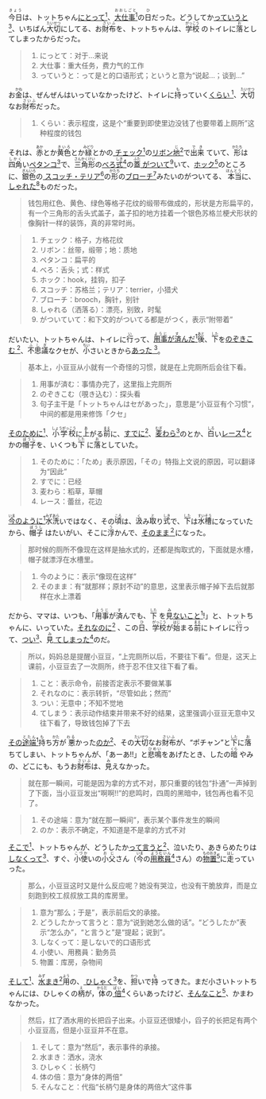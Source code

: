 <ruby>今日<rt>きょう</rt></ruby>は、トットちゃん<u>にとって<sup>1</sup></u>、<ruby><u>大仕事<sup>1</sup></u><rt>
おおしごと</rt></ruby>の<ruby>日<rt>ひ</rt></ruby>だった。どうしてか<u>っていうと<sup>3</sup></u>、いちばん<ruby>大切<rt>
たいせつ</rt></ruby>にしてる、お<ruby>財布<rt>さいふ</rt></ruby>を、トットちゃんは、<ruby>学校<rt>がっこう</rt></ruby>
のトイレに<ruby>落<rt>お</rt></ruby>としてしまったからだった。

> 1. にっとて：对于...来说
> 2. 大仕事：重大任务，费力气的工作
> 3. っていうと：って是と的口语形式；というと意为“说起...；谈到...”

お<ruby>金<rt>かね</rt></ruby>は、ぜんぜんはいっていなかったけど、トイレに<ruby>持<rt>も</rt></ruby>っていく<u>くらい<sup>
1</sup></u>、<ruby>大切<rt>たいせつ</rt></ruby>なお<ruby>財布<rt>さいふ</rt></ruby>だった。

> 1. くらい：表示程度，这是个“重要到即使里边没钱了也要带着上厕所”这种程度的钱包
>

それは、<ruby>赤<rt>あか</rt></ruby>とか<ruby>黄色<rt>きいろ</rt></ruby>とか<ruby>緑<rt>みどり</rt></ruby>とかの<u>
チェック<sup>1</sup></u>の<u>リボン<ruby>地<rt>じ</rt></ruby><sup>2</sup></u>で<ruby>出来<rt>でき</rt></ruby>
ていて、<ruby>形<rt>かたち</rt></ruby>は<ruby>四角<rt>しかく</rt></ruby>い<u>ペタンコ<sup>3</sup></u>で、<ruby>三角形<rt>
さんかくけい</rt></ruby>の<u>べろ<ruby>式<rt>しき</rt></ruby><sup>4</sup></u>の<ruby>蓋<rt>ふた</rt></ruby><u>
がついて<sup>9</sup></u>いて、<u>ホック<sup>5</sup></u>のところに、<ruby>銀色<rt>ぎんいろ</rt></ruby>の<u>
スコッチ・テリア<sup>6</sup></u>の<ruby>形<rt>かたち</rt></ruby>の<u>ブローチ<sup>7</sup></u>みたいのがついてる、<ruby>
本当<rt>ほんとう</rt></ruby>に、<u>しゃれた<sup>8</sup></u>ものだった。

> 钱包用红色、黄色、绿色等格子花纹的缎带布做成的，形状是方形扁平的，有一个三角形的舌头式盖子，盖子扣的地方挂着一个银色苏格兰梗犬形状的像胸针一样的装饰，真的非常时尚。

> 1. チェック：格子，方格花纹
> 2. リボン：丝带，缎带；地：质地
> 3. ペタンコ：扁平的
> 4. べろ：舌头；式：样式
> 5. ホック：hook，挂钩，扣子
> 6. スコッチ：苏格兰；テリア：terrier，小猎犬
> 7. ブローチ：brooch，胸针，别针
> 8. しゃれる（洒落る）：漂亮，别致，时髦
> 9. がついていて：和下文的がついてる都是がつく，表示“附带着”
>

だいたい、トットちゃんは、トイレに<ruby>行<rt>い</rt></ruby>って、<u><ruby>用事<rt>ようじ</rt></ruby>が<ruby>済<rt>
す</rt></ruby>んだ<sup>1</sup></u><ruby>後<rt>あと</rt></ruby>、<ruby>下<rt>した</rt></ruby>を<u>のぞきこむ<sup>
2</sup></u>、<ruby>不思議<rt>ふしぎ</rt></ruby>なクセが、<ruby>小<rt>ちい</rt></ruby>さいときから<u>あった<sup>
3</sup></u>。

> 基本上，小豆豆从小就有一个奇怪的习惯，就是在上完厕所后会往下看。

> 1. 用事が済む：事情办完了，这里指上完厕所
> 2. のぞきこむ（覗き込む）：探头看
> 3. 句子主干是「トットちゃんはセがあった」，意思是“小豆豆有个习惯”，中间的都是用来修饰「クセ」
>

<u>そのために<sup>1</sup></u>、<ruby>小学校<rt>しょうがっこう</rt></ruby>に<ruby>上<rt>あ</rt></ruby>がる<ruby>前<rt>
まえ</rt></ruby>に、<u>すでに<sup>2</sup></u>、<u><ruby>麦<rt>むぎ</rt></ruby>わら<sup>3</sup></u>のとか、<ruby>白<rt>
しろ</rt></ruby>い<u>レース<sup>4</sup></u>とかの<ruby>帽子<rt>ぼうし</rt></ruby>を、いくつも<ruby>下<rt>した</rt></ruby>
に<ruby>落<rt>お</rt></ruby>としていた。

> 1. そのために：「ため」表示原因，「その」特指上文说的原因，可以翻译为“因此”
> 2. すでに：已经
> 3. 麦わら：稻草，草帽
> 4. レース：蕾丝，花边
>

<u><ruby>今<rt>いま</rt></ruby>のように<sup>1</sup></u><ruby>水洗<rt>みずあら</rt></ruby>いではなく、その<ruby>頃<rt>
ころ</rt></ruby>は、<ruby>汲<rt>く</rt></ruby>み<ruby>取<rt>と</rt></ruby>り<ruby>式<rt>しき</rt></ruby>で、<ruby>下<rt>
した</rt></ruby>は<ruby>水槽<rt>すいそう</rt></ruby>になっていたから、<ruby>帽子<rt>ぼうし</rt></ruby>
はたいがい、そこに<ruby>浮<rt>う</rt></ruby>かんで、<u>そのまま<sup>２</sup></u>になった。

> 那时候的厕所不像现在这样是抽水式的，还都是掏取式的，下面就是水槽，帽子就漂浮在水槽里。

> 1. 今のように：表示“像现在这样”
> 2. そのまま：有“就那样；原封不动”的意思，这里表示帽子掉下去后就那样在水上漂着

だから、ママは、いつも、「<ruby>用事<rt>ようじ</rt></ruby>が<ruby>済<rt>す</rt></ruby>んでも、<ruby>下<rt>した</rt></ruby>
を<ruby>見<rt>み</rt></ruby><u>ないこと<sup>1</sup></u>!」と、トットちゃんに、いっていた。<u>それなのに<sup>2</sup></u>
、この<ruby>日<rt>ひ</rt></ruby>、<ruby>学校<rt>がっこう</rt></ruby>が<ruby>始<rt>はじ</rt></ruby>まる<ruby>前<rt>
まえ</rt></ruby>にトイレに<ruby>行<rt>い</rt></ruby>って、<u>つい<sup>3</sup></u>、<ruby>見<rt>み</rt></ruby><u>
てしまった<sup>4</sup></u>のだ。

> 所以，妈妈总是提醒小豆豆，“上完厕所以后，不要往下看”。但是，这天上课前，小豆豆去了一次厕所，终于忍不住又往下看了看。

> 1. こと：表示命令，前接否定表示不要做某事
> 2. それなのに：表示转折，“尽管如此；然而”
> 3. つい：无意中；不知不觉地
> 4. てしまう：表示动作结束并带来不好的结果，这里强调小豆豆无意中又往下看了，导致钱包掉了下去

<u>その<ruby>途端<rt>とたん</rt></ruby><sup>1</sup></u><ruby>持<rt>も</rt></ruby>ち<ruby>方<rt>かた</rt></ruby>が<ruby>
悪<rt>わる</rt></ruby>かった<u>のか<sup>2</sup></u>、その<ruby>大切<rt>たいせつ</rt></ruby>なお<ruby>財布<rt>
さいふ</rt></ruby>が、“ポチャン”と<ruby>下<rt>した</rt></ruby>に<ruby>落<rt>お</rt></ruby>
ちてしまい、トットちゃんが、「あーあ!!」と<ruby>悲鳴<rt>ひめい</rt></ruby>をあげたとき、したの<ruby>暗<rt>くら</rt></ruby>
やみの、どこにも、もうお<ruby>財布<rt>さいふ</rt></ruby>は、<ruby>見<rt>み</rt></ruby>えなかった。

> 就在那一瞬间，可能是因为拿的方式不对，那只重要的钱包“扑通”一声掉到了下面，当小豆豆发出“啊啊!!”的悲鸣时，四周的黑暗中，钱包再也看不见了。

> 1. その途端：意为“就在那一瞬间”，表示某个事件发生的瞬间
> 2. のか：表示不确定，不知道是不是拿的方式不对

<u>そこで<sup>1</sup></u>、トットちゃんが、どうしたか<u>って言うと<sup>2</sup></u>、泣いたり、あきらめたりは<u>
しなくって<sup>3</sup></u>、すぐ、<ruby>小使<rt>こづか</rt></ruby>いの<ruby>小父<rt>おじ</rt></ruby>さん（<ruby>今<rt>
いま</rt></ruby>の<u><ruby>用務員<rt>ようむいん</rt></ruby><sup>4</sup></u>さん）の<u><ruby>物置<rt>
ものおき</rt></ruby><sup>5</sup></u>に<ruby>走<rt>はし</rt></ruby>っていった。

> 那么，小豆豆这时又是什么反应呢？她没有哭泣，也没有干脆放弃，而是立刻跑到校工叔叔放工具的库房里。

> 1. 意为“那么；于是”，表示前后文的承接。
> 2. どうしたかって言うと：意为“说到她怎么做的话”。“どうしたか”表示“怎么办”，“と言うと”是“提起；说到”。
> 3. しなくって：是しないで的口语形式
> 4. 小使い、用務員：勤务员
> 5. 物置：库房，杂物间

<u>そして<sup>1</sup></u>、<u><ruby>水<rt>みず</rt></ruby>まき<sup>2</sup></u><ruby>用<rt>よう</rt></ruby>の、<u>
ひしゃく<sup>3</sup></u>を、<ruby>担<rt>かつ</rt></ruby>いで<ruby>持<rt>も</rt></ruby>
ってきた。まだ小さいトットちゃんには、ひしゃくの<ruby>柄<rt>え</rt></ruby>が，<ruby>体<rt>からだ</rt></ruby>の<u><ruby>
倍<rt>ばい</rt></ruby><sup>4</sup></u>くらいあったけど、<u>そんなこと<sup>5</sup></u>、かまわなかった。

> 然后，扛了洒水用的长把舀子出来。小豆豆还很矮小，舀子的长把足有两个小豆豆高，但是小豆豆并不在意。

> 1. そして：意为“然后”，表示事件的承接。
> 2. 水まき：洒水，浇水
> 3. ひしゃく：长柄勺
> 4. 体の倍：意为“身体的两倍”
> 5. そんなこと：代指“长柄勺是身体的两倍大”这件事




